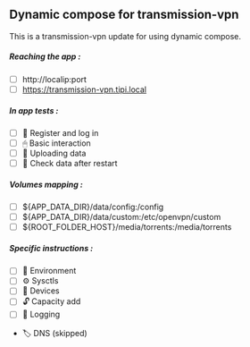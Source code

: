 ## Dynamic compose for transmission-vpn
This is a transmission-vpn update for using dynamic compose.
##### Reaching the app :
- [ ] http://localip:port
- [ ] https://transmission-vpn.tipi.local
##### In app tests :
- [ ] 📝 Register and log in
- [ ] 🖱 Basic interaction
- [ ] 🌆 Uploading data
- [ ] 🔄 Check data after restart
##### Volumes mapping :
- [ ] ${APP_DATA_DIR}/data/config:/config
- [ ] ${APP_DATA_DIR}/data/custom:/etc/openvpn/custom
- [ ] ${ROOT_FOLDER_HOST}/media/torrents:/media/torrents
##### Specific instructions :
- [ ] 🌳 Environment
- [ ] ⚙ Sysctls
- [ ] 📱 Devices
- [ ] 🔓 Capacity add
- [ ] 📃 Logging
- 🏷 DNS (skipped)
